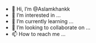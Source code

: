 - 👋 Hi, I’m @Aslamkhankk
- 👀 I’m interested in ...
- 🌱 I’m currently learning ...
- 💞️ I’m looking to collaborate on ...
- 📫 How to reach me ...

<!---
Aslamkhankk/Aslamkhankk is a ✨ special ✨ repository because its `README.md` (this file) appears on your GitHub profile.
You can click the Preview link to take a look at your changes.
--->
